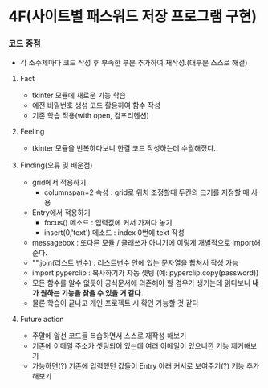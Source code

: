 # 4F(사이트별 패스워드 저장 프로그램 구현)
### 코드 중점
- 각 소주제마다 코드 작성 후 부족한 부분 추가하여 재작성.(대부분 스스로 해결)


1) Fact
    - tkinter 모듈에 새로운 기능 학습
    - 예전 비밀번호 생성 코드 활용하여 함수 작성 
    - 기존 학습 적용(with open, 컴프리헨션)
 
2) Feeling
    - tkinter 모듈을 반복하다보니 한결 코드 작성하는데 수월해졌다.
   
3) Finding(오류 및 배운점)
    - grid에서 적용하기
      - columnspan=2 속성 : grid로 위치 조정할때 두칸의 크기를 지정할 때 사용
    - Entry에서 적용하기
      - focus() 메소드 : 입력값에 커서 가져다 놓기
      - insert(0,'text') 메소드 : index 0번에 text 작성
    - messagebox : 또다른 모듈 /  클래쓰가 아니기에 이렇게 개별적으로 import해준다.
    - "".join(리스트 변수) : 리스트변수 안에 있는 문자열을 합쳐서 작성 가능
    - import pyperclip : 복사하기가 자동 셋팅
      (예: pyperclip.copy(password))
    - 모든 함수를 알수 없듯이 공식문서에 의존해야 할 경우가 생기는데 읽다보니 **내가 원하는 기능을 찾을 수 있을 거 같다.**
    - 물론 학습이 끝나고 개인 프로젝트 시 확인 가능할 것 같다
   
4) Future action
    - 주말에 앞선 코드들 복습하면서 스스로 재작성 해보기
    - 기존에 이메일 주소가 셋팅되어 있는데 여러 이메일이 있으니깐 기능 제거해보기
    - 가능하면(?) 기존에 입력했던 값들이 Entry 아래 커서로 보여주기(?) 기능 추가해보기

